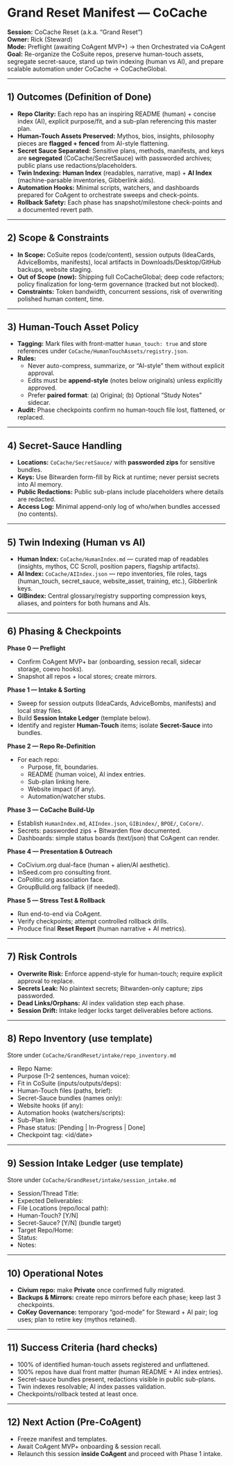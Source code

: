 # Grand Reset Manifest — CoCache

**Session:** CoCache Reset (a.k.a. “Grand Reset”)  
**Owner:** Rick (Steward)  
**Mode:** Preflight (awaiting CoAgent MVP+) → then Orchestrated via CoAgent  
**Goal:** Re-organize the CoSuite repos, preserve human-touch assets, segregate secret-sauce, stand up twin indexing (human vs AI), and prepare scalable automation under CoCache → CoCacheGlobal.

---

## 1) Outcomes (Definition of Done)
- **Repo Clarity:** Each repo has an inspiring README (human) + concise index (AI), explicit purpose/fit, and a sub-plan referencing this master plan.
- **Human-Touch Assets Preserved:** Mythos, bios, insights, philosophy pieces are **flagged + fenced** from AI-style flattening.
- **Secret Sauce Separated:** Sensitive plans, methods, manifests, and keys are **segregated** (CoCache/SecretSauce) with passworded archives; public plans use redactions/placeholders.
- **Twin Indexing:** **Human Index** (readables, narrative, map) + **AI Index** (machine-parsable inventories, Gibberlink aids).
- **Automation Hooks:** Minimal scripts, watchers, and dashboards prepared for CoAgent to orchestrate sweeps and check-points.
- **Rollback Safety:** Each phase has snapshot/milestone check-points and a documented revert path.

---

## 2) Scope & Constraints
- **In Scope:** CoSuite repos (code/content), session outputs (IdeaCards, AdviceBombs, manifests), local artifacts in Downloads/Desktop/GitHub backups, website staging.
- **Out of Scope (now):** Shipping full CoCacheGlobal; deep code refactors; policy finalization for long-term governance (tracked but not blocked).
- **Constraints:** Token bandwidth, concurrent sessions, risk of overwriting polished human content, time.

---

## 3) Human-Touch Asset Policy
- **Tagging:** Mark files with front-matter `human_touch: true` and store references under `CoCache/HumanTouchAssets/registry.json`.
- **Rules:**
  - Never auto-compress, summarize, or “AI-style” them without explicit approval.
  - Edits must be **append-style** (notes below originals) unless explicitly approved.
  - Prefer **paired format**: (a) Original; (b) Optional “Study Notes” sidecar.
- **Audit:** Phase checkpoints confirm no human-touch file lost, flattened, or replaced.

---

## 4) Secret-Sauce Handling
- **Locations:** `CoCache/SecretSauce/` with **passworded zips** for sensitive bundles.
- **Keys:** Use Bitwarden form-fill by Rick at runtime; never persist secrets into AI memory.
- **Public Redactions:** Public sub-plans include placeholders where details are redacted.
- **Access Log:** Minimal append-only log of who/when bundles accessed (no contents).

---

## 5) Twin Indexing (Human vs AI)
- **Human Index:** `CoCache/HumanIndex.md` — curated map of readables (insights, mythos, CC Scroll, position papers, flagship artifacts).
- **AI Index:** `CoCache/AIIndex.json` — repo inventories, file roles, tags (human_touch, secret_sauce, website_asset, training, etc.), Gibberlink keys.
- **GIBindex:** Central glossary/registry supporting compression keys, aliases, and pointers for both humans and AIs.

---

## 6) Phasing & Checkpoints
**Phase 0 — Preflight**
- Confirm CoAgent MVP+ bar (onboarding, session recall, sidecar storage, coevo hooks).
- Snapshot all repos + local stores; create mirrors.

**Phase 1 — Intake & Sorting**
- Sweep for session outputs (IdeaCards, AdviceBombs, manifests) and local stray files.
- Build **Session Intake Ledger** (template below).
- Identify and register **Human-Touch** items; isolate **Secret-Sauce** into bundles.

**Phase 2 — Repo Re-Definition**
- For each repo:
  - Purpose, fit, boundaries.
  - README (human voice), AI index entries.
  - Sub-plan linking here.
  - Website impact (if any).
  - Automation/watcher stubs.

**Phase 3 — CoCache Build-Up**
- Establish `HumanIndex.md`, `AIIndex.json`, `GIBindex/`, `BPOE/`, `CoCore/`.
- Secrets: passworded zips + Bitwarden flow documented.
- Dashboards: simple status boards (text/json) that CoAgent can render.

**Phase 4 — Presentation & Outreach**
- CoCivium.org dual-face (human + alien/AI aesthetic).
- InSeed.com pro consulting front.
- CoPolitic.org association face.
- GroupBuild.org fallback (if needed).

**Phase 5 — Stress Test & Rollback**
- Run end-to-end via CoAgent.
- Verify checkpoints; attempt controlled rollback drills.
- Produce final **Reset Report** (human narrative + AI metrics).

---

## 7) Risk Controls
- **Overwrite Risk:** Enforce append-style for human-touch; require explicit approval to replace.
- **Secrets Leak:** No plaintext secrets; Bitwarden-only capture; zips passworded.
- **Dead Links/Orphans:** AI index validation step each phase.
- **Session Drift:** Intake ledger locks target deliverables before actions.

---

## 8) Repo Inventory (use template)
Store under `CoCache/GrandReset/intake/repo_inventory.md`

- Repo Name:
- Purpose (1–2 sentences, human voice):
- Fit in CoSuite (inputs/outputs/deps):
- Human-Touch files (paths, brief):
- Secret-Sauce bundles (names only):
- Website hooks (if any):
- Automation hooks (watchers/scripts):
- Sub-Plan link:
- Phase status: [Pending | In-Progress | Done]
- Checkpoint tag: <id/date>

---

## 9) Session Intake Ledger (use template)
Store under `CoCache/GrandReset/intake/session_intake.md`

- Session/Thread Title:
- Expected Deliverables:
- File Locations (repo/local path):
- Human-Touch? [Y/N]
- Secret-Sauce? [Y/N] (bundle target)
- Target Repo/Home:
- Status:
- Notes:

---

## 10) Operational Notes
- **Civium repo:** make **Private** once confirmed fully migrated.
- **Backups & Mirrors:** create repo mirrors before each phase; keep last 3 checkpoints.
- **CoKey Governance:** temporary “god-mode” for Steward + AI pair; log uses; plan to retire key (mythos retained).

---

## 11) Success Criteria (hard checks)
- 100% of identified human-touch assets registered and unflattened.
- 100% repos have dual front matter (human README + AI index entries).
- Secret-sauce bundles present, redactions visible in public sub-plans.
- Twin indexes resolvable; AI index passes validation.
- Checkpoints/rollback tested at least once.

---

## 12) Next Action (Pre-CoAgent)
- Freeze manifest and templates.
- Await CoAgent MVP+ onboarding & session recall.
- Relaunch this session **inside CoAgent** and proceed with Phase 1 intake.
